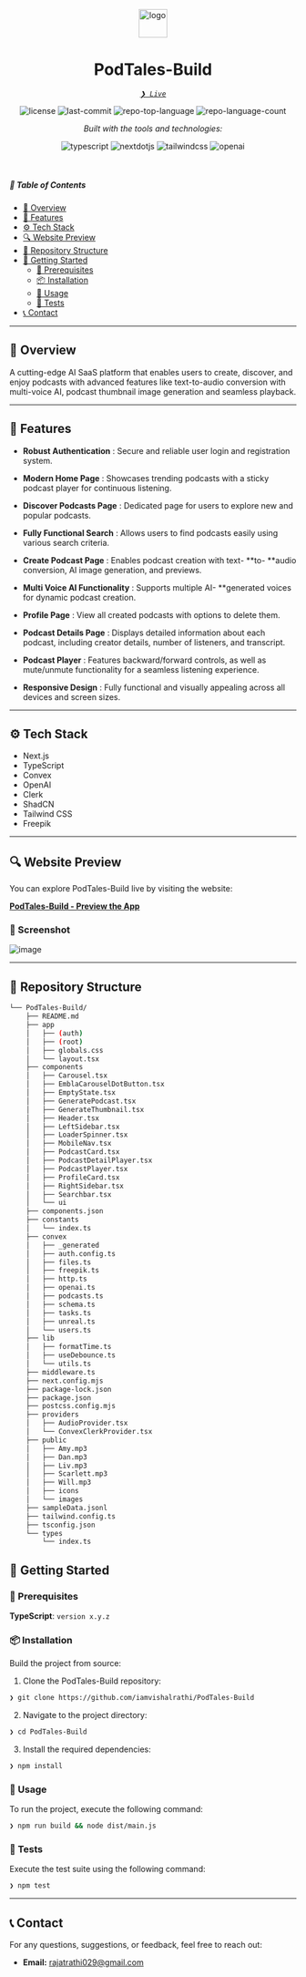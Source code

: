 <p align="center">
  <img src="https://github.com/iamvishalrathi/PodTales-Build/blob/main/public/icons/logo.png" width="50" alt="logo">
</p>
<p align="center">
    <h1 align="center">PodTales-Build</h1>
</p>
<p align="center">
    <em><code><a href="https://pod-tales-build.vercel.app/" target="_blank" >❯ Live</a></code></em>
</p>
<p align="center">
	<img src="https://img.shields.io/github/license/iamvishalrathi/PodTales-Build?style=flat&logo=opensourceinitiative&logoColor=white&color=0080ff" alt="license">
	<img src="https://img.shields.io/github/last-commit/iamvishalrathi/PodTales-Build?style=flat&logo=git&logoColor=white&color=0080ff" alt="last-commit">
	<img src="https://img.shields.io/github/languages/top/iamvishalrathi/PodTales-Build?style=flat&color=0080ff" alt="repo-top-language">
	<img src="https://img.shields.io/github/languages/count/iamvishalrathi/PodTales-Build?style=flat&color=0080ff" alt="repo-language-count">
</p>
<p align="center">
		<em>Built with the tools and technologies:</em>
</p>
<p align="center">
    <img src="https://img.shields.io/badge/-Typescript-black?style=for-the-badge&logoColor=white&logo=typescript&color=3178C6" alt="typescript" />
    <img src="https://img.shields.io/badge/-Next_._JS-black?style=for-the-badge&logoColor=white&logo=nextdotjs&color=000000" alt="nextdotjs" />
    <img src="https://img.shields.io/badge/-Tailwind_CSS-black?style=for-the-badge&logoColor=white&logo=tailwindcss&color=06B6D4" alt="tailwindcss" />
    <img src="https://img.shields.io/badge/-OpenAI-black?style=for-the-badge&logoColor=white&logo=openai&color=412991" alt="openai" />
</p>

<br>

##### 🔗 Table of Contents

- [📍 Overview](#-overview)
- [👾 Features](#-features)
- [⚙️ Tech Stack](#tech-stack)
- [🔍 Website Preview](#-website-preview)
- [📂 Repository Structure](#-repository-structure)
- [🚀 Getting Started](#-getting-started)
    - [🔖 Prerequisites](#-prerequisites)
    - [📦 Installation](#-installation)
    - [🤖 Usage](#-usage)
    - [🧪 Tests](#-tests)
- [📞 Contact](#-contact)

---

## 📍 Overview
A cutting-edge AI SaaS platform that enables users to create, discover, and enjoy podcasts with advanced features like text-to-audio conversion with multi-voice AI, podcast thumbnail image generation and seamless playback.

---

## 👾 Features

- **Robust Authentication** : Secure and reliable user login and registration system.

- **Modern Home Page** : Showcases trending podcasts with a sticky podcast player for continuous listening.

- **Discover Podcasts Page** : Dedicated page for users to explore new and popular podcasts.

- **Fully Functional Search** : Allows users to find podcasts easily using various search criteria.

- **Create Podcast Page** : Enables podcast creation with text- **to- **audio conversion, AI image generation, and previews.

- **Multi Voice AI Functionality** : Supports multiple AI- **generated voices for dynamic podcast creation.

- **Profile Page** : View all created podcasts with options to delete them.

- **Podcast Details Page** : Displays detailed information about each podcast, including creator details, number of listeners, and transcript.

- **Podcast Player** : Features backward/forward controls, as well as mute/unmute functionality for a seamless listening experience.

- **Responsive Design** : Fully functional and visually appealing across all devices and screen sizes.

---

## <a name="tech-stack">⚙️ Tech Stack</a>

- Next.js
- TypeScript
- Convex
- OpenAI
- Clerk
- ShadCN
- Tailwind CSS
- Freepik

---

## 🔍 Website Preview

You can explore PodTales-Build live by visiting the website:

[**PodTales-Build - Preview the App**](https://pod-tales-build.vercel.app/)

### 📸 Screenshot
![image](https://github.com/iamvishalrathi/PodTales-Build/blob/main/public/sns.png)

---

## 📂 Repository Structure

```sh
└── PodTales-Build/
    ├── README.md
    ├── app
    │   ├── (auth)
    │   ├── (root)
    │   ├── globals.css
    │   └── layout.tsx
    ├── components
    │   ├── Carousel.tsx
    │   ├── EmblaCarouselDotButton.tsx
    │   ├── EmptyState.tsx
    │   ├── GeneratePodcast.tsx
    │   ├── GenerateThumbnail.tsx
    │   ├── Header.tsx
    │   ├── LeftSidebar.tsx
    │   ├── LoaderSpinner.tsx
    │   ├── MobileNav.tsx
    │   ├── PodcastCard.tsx
    │   ├── PodcastDetailPlayer.tsx
    │   ├── PodcastPlayer.tsx
    │   ├── ProfileCard.tsx
    │   ├── RightSidebar.tsx
    │   ├── Searchbar.tsx
    │   └── ui
    ├── components.json
    ├── constants
    │   └── index.ts
    ├── convex
    │   ├── _generated
    │   ├── auth.config.ts
    │   ├── files.ts
    │   ├── freepik.ts
    │   ├── http.ts
    │   ├── openai.ts
    │   ├── podcasts.ts
    │   ├── schema.ts
    │   ├── tasks.ts
    │   ├── unreal.ts
    │   └── users.ts
    ├── lib
    │   ├── formatTime.ts
    │   ├── useDebounce.ts
    │   └── utils.ts
    ├── middleware.ts
    ├── next.config.mjs
    ├── package-lock.json
    ├── package.json
    ├── postcss.config.mjs
    ├── providers
    │   ├── AudioProvider.tsx
    │   └── ConvexClerkProvider.tsx
    ├── public
    │   ├── Amy.mp3
    │   ├── Dan.mp3
    │   ├── Liv.mp3
    │   ├── Scarlett.mp3
    │   ├── Will.mp3
    │   ├── icons
    │   └── images
    ├── sampleData.jsonl
    ├── tailwind.config.ts
    ├── tsconfig.json
    └── types
        └── index.ts
```

## 🚀 Getting Started

### 🔖 Prerequisites

**TypeScript**: `version x.y.z`

### 📦 Installation

Build the project from source:

1. Clone the PodTales-Build repository:
```sh
❯ git clone https://github.com/iamvishalrathi/PodTales-Build
```

2. Navigate to the project directory:
```sh
❯ cd PodTales-Build
```

3. Install the required dependencies:
```sh
❯ npm install
```

### 🤖 Usage

To run the project, execute the following command:

```sh
❯ npm run build && node dist/main.js
```

### 🧪 Tests

Execute the test suite using the following command:

```sh
❯ npm test
```

---

## **📞 Contact**
For any questions, suggestions, or feedback, feel free to reach out:
- **Email:** [rajatrathi029@gmail.com](mailto:rajatrathi029@gmail.com)
